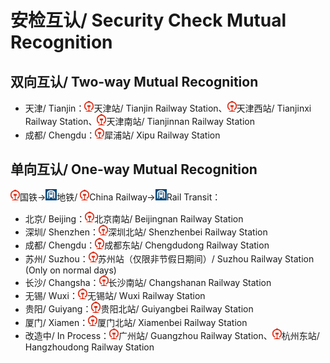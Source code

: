 # 安检互认/ Security Check Mutual Recognition
## 双向互认/ Two-way Mutual Recognition
- 天津/ Tianjin：<img src="/images/CR.png" width="15" hegiht="15" alt="China Railway"/>天津站/ Tianjin Railway Station、<img src="/images/CR.png" width="15" hegiht="15" alt="China Railway"/>天津西站/ Tianjinxi Railway Station、<img src="/images/CR.png" width="15" hegiht="15" alt="China Railway"/>天津南站/ Tianjinnan Railway Station
- 成都/ Chengdu：<img src="/images/CR.png" width="15" hegiht="15" alt="China Railway"/>犀浦站/ Xipu Railway Station

## 单向互认/ One-way Mutual Recognition

<img src="/images/CR.png" width="15" hegiht="15" alt="China Railway"/>国铁→<img src="/images/Rail Transit.png" width="18" hegiht="18" alt="Rail Transit"/>地铁/ <img src="/images/CR.png" width="15" hegiht="15" alt="China Railway"/>China Railway→<img src="/images/Rail Transit.png" width="18" hegiht="18" alt="Rail Transit"/>Rail Transit：
- 北京/ Beijing：<img src="/images/CR.png" width="15" hegiht="15" alt="China Railway"/>北京南站/ Beijingnan Railway Station
- 深圳/ Shenzhen：<img src="/images/CR.png" width="15" hegiht="15" alt="China Railway"/>深圳北站/ Shenzhenbei Railway Station
- 成都/ Chengdu：<img src="/images/CR.png" width="15" hegiht="15" alt="China Railway"/>成都东站/ Chengdudong Railway Station
- 苏州/ Suzhou：<img src="/images/CR.png" width="15" hegiht="15" alt="China Railway"/>苏州站（仅限非节假日期间）/ Suzhou Railway Station (Only on normal days)
- 长沙/ Changsha：<img src="/images/CR.png" width="15" hegiht="15" alt="China Railway"/>长沙南站/ Changshanan Railway Station
- 无锡/ Wuxi：<img src="/images/CR.png" width="15" hegiht="15" alt="China Railway"/>无锡站/ Wuxi Railway Station
- 贵阳/ Guiyang：<img src="/images/CR.png" width="15" hegiht="15" alt="China Railway"/>贵阳北站/ Guiyangbei Railway Station
- 厦门/ Xiamen：<img src="/images/CR.png" width="15" hegiht="15" alt="China Railway"/>厦门北站/ Xiamenbei Railway Station
- 改造中/ In Process：<img src="/images/CR.png" width="15" hegiht="15" alt="China Railway"/>广州站/ Guangzhou Railway Station、<img src="/images/CR.png" width="15" hegiht="15" alt="China Railway"/>杭州东站/ Hangzhoudong Railway Station
